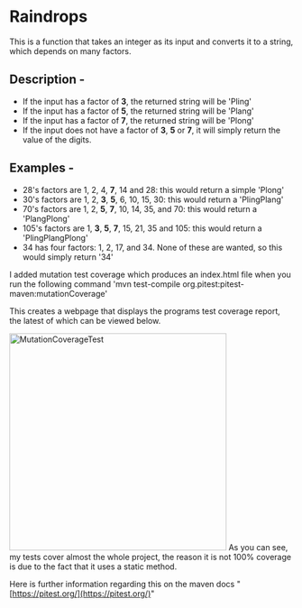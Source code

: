 # Raindrops

This is a function that takes an integer as its input and converts it to a string, which depends on many factors.

## Description -

- If the input has a factor of **3**, the returned string will be 'Pling'
- If the input has a factor of **5**, the returned string will be 'Plang'
- If the input has a factor of **7**, the returned string will be 'Plong'
- If the input does not have a factor of **3**, **5** or **7**, it will simply return the value of the digits.

## Examples -

- 28's factors are 1, 2, 4, **7**, 14 and 28: this would return a simple 'Plong'
- 30's factors are 1, 2, **3**, **5**, 6, 10, 15, 30: this would return a 'PlingPlang'
- 70's factors are 1, 2, **5**, **7**, 10, 14, 35, and 70: this would return a 'PlangPlong' 
- 105's factors are 1, **3**, **5**, **7**, 15, 21, 35 and 105: this would return a 'PlingPlangPlong' 
- 34 has four factors: 1, 2, 17, and 34. None of these are wanted, so this would simply return '34'

I added mutation test coverage which produces an index.html file when you run the following command
'mvn test-compile org.pitest:pitest-maven:mutationCoverage'

This creates a webpage that displays the programs test coverage report, the latest of which can be viewed below.

<img width="385" alt="MutationCoverageTest" src="https://user-images.githubusercontent.com/80487618/169087818-8220a78e-9364-4ee4-9642-f683924671be.png">
As you can see, my tests cover almost the whole project, the reason it is not 100% coverage is due to the fact that it uses a static method.

Here is further information regarding this on the maven docs "[https://pitest.org/](https://pitest.org/)"

